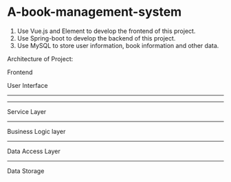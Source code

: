 # A-book-management-system

1. Use Vue.js and Element to develop the frontend of this project.
2. Use Spring-boot to develop the backend of this project. 
3. Use MySQL to store user information, book information and other data.


Architecture of Project:

Frontend                        

User Interface
***


***          
Service Layer 
***
Business Logic layer
***
Data Access Layer
***
Data Storage
